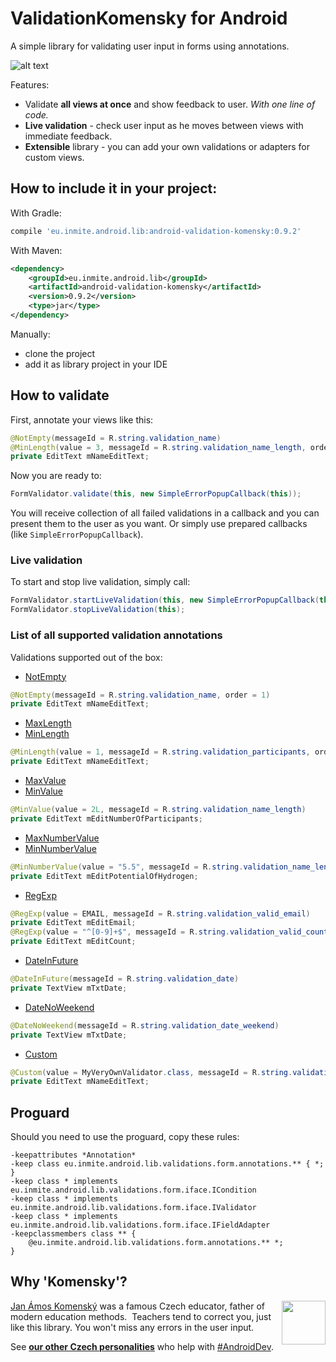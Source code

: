 # ValidationKomensky for Android
A simple library for validating user input in forms using annotations.

![alt text](https://raw.github.com/inmite/android-validation-komensky/master/graphics/demo.png "user input validations")

Features:

 - Validate **all views at once** and show feedback to user. _With one line of code._
 - **Live validation** - check user input as he moves between views with immediate feedback.
 - **Extensible** library - you can add your own validations or adapters for custom views.

## How to include it in your project:

With Gradle:
```groovy
compile 'eu.inmite.android.lib:android-validation-komensky:0.9.2'
```

With Maven:
```xml
<dependency>
	<groupId>eu.inmite.android.lib</groupId>
	<artifactId>android-validation-komensky</artifactId>
	<version>0.9.2</version>
	<type>jar</type>
</dependency>
```

Manually:

 - clone the project
 - add it as library project in your IDE

## How to validate

First, annotate your views like this:
```java
@NotEmpty(messageId = R.string.validation_name)
@MinLength(value = 3, messageId = R.string.validation_name_length, order = 2)
private EditText mNameEditText;
```

Now you are ready to:
```java
FormValidator.validate(this, new SimpleErrorPopupCallback(this));
```

You will receive collection of all failed validations in a callback and you can present them to the user as you want.
Or simply use prepared callbacks (like `SimpleErrorPopupCallback`).

### Live validation

To start and stop live validation, simply call:
```java
FormValidator.startLiveValidation(this, new SimpleErrorPopupCallback(this));
FormValidator.stopLiveValidation(this);
```

### List of all supported validation annotations

Validations supported out of the box:
 - [NotEmpty](../master/library/src/main/java/eu/inmite/android/lib/validations/form/annotations/NotEmpty.java)

```java
@NotEmpty(messageId = R.string.validation_name, order = 1)
private EditText mNameEditText;
```
 - [MaxLength](../master/library/src/main/java/eu/inmite/android/lib/validations/form/annotations/MaxLength.java)
 - [MinLength](../master/library/src/main/java/eu/inmite/android/lib/validations/form/annotations/MinLength.java)

```java
@MinLength(value = 1, messageId = R.string.validation_participants, order = 2)
private EditText mNameEditText;
```
 - [MaxValue](../master/library/src/main/java/eu/inmite/android/lib/validations/form/annotations/MaxValue.java)
 - [MinValue](../master/library/src/main/java/eu/inmite/android/lib/validations/form/annotations/MinValue.java)

```java
@MinValue(value = 2L, messageId = R.string.validation_name_length)
private EditText mEditNumberOfParticipants;
```
 - [MaxNumberValue](../master/library/src/main/java/eu/inmite/android/lib/validations/form/annotations/MaxNumber.java)
 - [MinNumberValue](../master/library/src/main/java/eu/inmite/android/lib/validations/form/annotations/MinNumberValue.java)

```java
@MinNumberValue(value = "5.5", messageId = R.string.validation_name_length)
private EditText mEditPotentialOfHydrogen;
```
 - [RegExp](../master/library/src/main/java/eu/inmite/android/lib/validations/form/annotations/RegExp.java)

```java
@RegExp(value = EMAIL, messageId = R.string.validation_valid_email)
private EditText mEditEmail;
@RegExp(value = "^[0-9]+$", messageId = R.string.validation_valid_count)
private EditText mEditCount;
```
 - [DateInFuture](../master/library/src/main/java/eu/inmite/android/lib/validations/form/annotations/DateInFuture.java)

```java
@DateInFuture(messageId = R.string.validation_date)
private TextView mTxtDate;
```
 - [DateNoWeekend](../master/library/src/main/java/eu/inmite/android/lib/validations/form/annotations/DateNoWeekend.java)

```java
@DateNoWeekend(messageId = R.string.validation_date_weekend)
private TextView mTxtDate;
```
 - [Custom](../master/library/src/main/java/eu/inmite/android/lib/validations/form/annotations/Custom.java)

```java
@Custom(value = MyVeryOwnValidator.class, messageId = R.string.validation_custom)
private EditText mNameEditText;
```

## Proguard

Should you need to use the proguard, copy these rules:

```proguard
-keepattributes *Annotation*
-keep class eu.inmite.android.lib.validations.form.annotations.** { *; }
-keep class * implements eu.inmite.android.lib.validations.form.iface.ICondition
-keep class * implements eu.inmite.android.lib.validations.form.iface.IValidator
-keep class * implements eu.inmite.android.lib.validations.form.iface.IFieldAdapter
-keepclassmembers class ** {
	@eu.inmite.android.lib.validations.form.annotations.** *;
}
```

## Why 'Komensky'?

<img src="http://upload.wikimedia.org/wikipedia/commons/c/ce/Johan_amos_comenius_1592-1671.jpg" width="70"  align="right"/>

[Jan Ámos Komenský](http://en.wikipedia.org/wiki/John_Amos_Comenius)  was a famous Czech educator, father of modern education methods.&nbsp;
Teachers tend to correct you, just like this library. You won't miss any errors in the user input.

See [**our other Czech personalities**](http://inmite.github.io) who help with [#AndroidDev](https://plus.google.com/s/%23AndroidDev).
